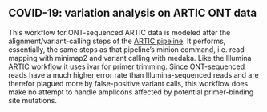 COVID-19: variation analysis on ARTIC ONT data
----------------------------------------------

This workflow for ONT-sequenced ARTIC data is modeled after the alignment/variant-calling steps of the [ARTIC pipeline](https://artic.readthedocs.io/en/latest/). It performs, essentially, the same steps as that pipeline’s minion command, i.e. read mapping with minimap2 and variant calling with medaka. Like the Illumina ARTIC workflow it uses ivar for primer trimming. Since ONT-sequenced reads have a much higher error rate than Illumina-sequenced reads and are therefor plagued more by false-positive variant calls, this workflow does make no attempt to handle amplicons affected by potential primer-binding site mutations.

